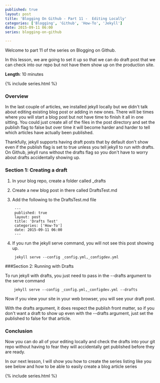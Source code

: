 ```yaml
---
published: true
layout: post
title: 'Blogging On Github - Part 11 -  Editing Locally'
categories: ['Blogging', 'Github', 'How-To', 'Jekyll']
date: 2015-09-11 06:00
series: blogging-on-github 

---
```


Welcome to part 11 of the series on Blogging on Github.  

In this lesson, we are going to set it up so that we can do draft post that we can check into our repo but not have them show up on the production site.

**Length**: 10 minutes

{% include series.html %}

### Overview

In the last couple of articles, we installed jekyll locally but we didn't talk about editing existing blog post or adding in new ones.  There will be times where you will start a blog post but not have time to finish it all in one sitting.  You could just create all of the files in the post directory and set the publish flag to false but over time it will become harder and harder to tell which articles have actually been published.  

Thankfully, jekyll supports having draft posts that by default don't show even if the publish flag is set to true unless you tell jekyll to run with drafts.  On Github, jekyll runs without the drafts flag so you don't have to worry about drafts accidentally showing up.  


### Section 1: Creating a draft

1. In your blog repo, create a folder called _drafts
1. Create a new blog post in there called DraftsTest.md
1. Add the following to the DraftsTest.md file

		---
		published: true
		layout: post
		title: 'Drafts Test'
		categories: ['How-To']
		date: 2015-09-11 06:00	
		---
		
1. If you run the jekyll serve command, you will not see this post showing up.

		jekyll serve --config _config.yml,_configdev.yml
		
		
###Section 2: Running with Drafts

To run jekyll with drafts, you just need to pass in the --drafts argument to the serve command

		jekyll serve --config _config.yml,_configdev.yml --drafts

Now if you view your site in your web browser, you will see your draft post.

With the drafts argument, it does respect the publish front matter, so if you don't want a draft to show up even with the --drafts argument, just set the published to false for that article. 


### Conclusion

Now you can do all of your editing locally and check the drafts into your git repo without having to fear they will accidentally get published before they are ready.

In our next lesson, I will show you how to create the series listing like you see below and how to be able to easily create a blog article series


{% include series.html %}
